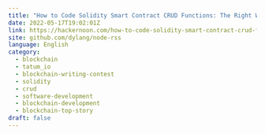 ```yaml
---
title: "How to Code Solidity Smart Contract CRUD Functions: The Right Way"
date: 2022-05-17T19:02:01Z
link: https://hackernoon.com/how-to-code-solidity-smart-contract-crud-functions-the-right-way?source=rss&utm_medium=RSS&utm_source=news.12bit.vn
site: github.com/dylang/node-rss
language: English
category:
  - blockchain
  - tatum_io
  - blockchain-writing-contest
  - solidity
  - crud
  - software-development
  - blockchain-development
  - blockchain-top-story
draft: false
---
```


